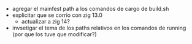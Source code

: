 - agregar el mainfest path a los comandos de cargo de build.sh
- explicitar que se corrio con zig 13.0
  - actualizar a zig 14?
- invsetigar el tema de los paths relativos en los comandos de running (por que los tuve que modificar?)
